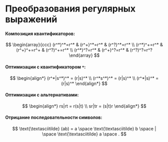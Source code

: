 # Преобразования регулярных выражений

#### Композиция квантификаторов:

$$
\begin{array}{ccc}
  (r^*)^*=r^* & (r^+)^*=r^* & (r^?)^*=r^* \\
  (r^*)^+=r^* & (r^+)^+=r^+ & (r^?)^+=r^* \\
  (r^*)^?=r^* & (r^+)^?=r^* & (r^?)^?=r^?
\end{array}
$$

#### Оптимизации с квантификатором `*`:

$$
\begin{align*}
  (r^*|s^*)^* = (r|s)^* \\
  (r^*s^*)^*  = (r|s)^* \\
  (r^*|s)^*   = (r|s)^*
\end{align*}
$$

#### Оптимизации с альтернативами:

$$
\begin{align*}
  rs|rt       = r(s|t)  \\
  sr|tr       = (s|t)r
\end{align*}
$$

#### Отрицание последовательности символов:

$$
\text{\textasciitilde} (ab) =
a \space \text{\textasciitilde} b \space |
\space \text{\textasciitilde} a \space .
$$

